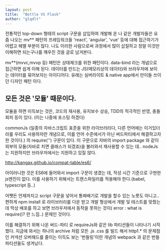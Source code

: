 ```yaml
---
layout: post
title:  "Bottle VS Flask"
author: "glqdlt"
---
```


전통적인 top-down 형태의 script 구문을 삽입하여 개발해 온 나 같은 개발자들은 요즘 나오는 mv** 패턴의 프레임워크들 'react', 'angular', 'vue' 등에 대해 접근하기가 어렵고 헤맬 부분이 많다. 나도 이러한 사람으로써 과정에서 많이 삽질하고 정말 이것만 이해하면 되는구나를 꺠우친 것을 글로 남겨본다.

mv**(mvvc,mvvp 등) 패턴은 상태체크를 위한 패턴이다. data-bind 라는 개념으로 접근하면 쉽게 이해 된다. 데이터를 만드는 JS(메모리상의 데이터)와 브라우저에 보이는 데이터를 묶어보자는 아이디어다. 유례는 실버라이트 & native app에서 만이들 쓰이던 디자인 패턴 이다.

## 모든 것은 '모듈' 때문이다.

모듈을 하면 이득보는 것은, 코드의 재사용, 유지보수 상승, TDD의 적극적인 반영, 충돌 회피 등이 있다. (이는 나중에 포스팅 하겠다)

commonJs (일종의 자바스크립트 표준을 위한 라이브러리다, 다른 언어에는 이거있더라를 우리도 사용하자란 개념으로, 이를 언어 수준에서가 아닌 써드파티에서 해결하고자 한 것이다.) 의 require('') 구문이 있다. 이 구문으로 자바의 import package 와 같이 외부의 모듈(자바로 치면 클래스가 되겠죠)을 불러와서 재사용할 수 있는 데..
nodeJs는 지원하지만 브라우저에서는 지원하고 있질 않다.

http://kangax.github.io/compat-table/es6/



아이러니한 것은 ES6에 들어와서 import 구문이 생겼는 데, 작성 시간 기준으로 구현한 js엔진이 없다. 이를 사용하기 위해서는 트랜스파일러를 적용해야 한다.(babel, typescript 등..)

어쨋든 언제까지고 script 구문을 넣어서 통짜배기로 개발을 할수 있는 노릇도 아니고.. 편하게 npm install 로 라이브러리를 다운 받고 개발 형상에서 개발 및 테스트를 맞췄는 데 막상 배포를 하고 보면 브라우저에서 동작을 못하는 것이( error : what is require()? 란 느낌..) 문제인 것이다.

이를 해결하기 위해 나온 써드-파티 로 requireJs와 같은 lib 파티션들이 나타나기 시작했다.
지금에 와서는 하나의 archive 처럼 모든 .js .css 를 빌드 해서 http1.* 의 문제점인 커넥션 오버헤드를 줄이는 이득도 보는 '번들링'이란 개념의 webpack 과 같은 번들 파티션들도 생겨났다.

